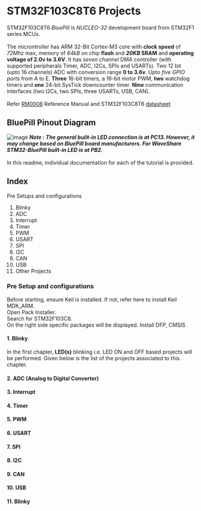 # STM32F103C8T6 Projects
STM32F103C8T6 *BluePill* is *NUCLEO-32* development board from STM32F1 series MCUs.
<br>
<br>The microntroller has ARM 32-Bit Cortex-M3 core with **clock speed** of *72Mhz* max, memory of *64kB* on chip **flash** and ***20KB* SRAM** and **operating voltage of 2.0v to 3.6V**. It has *seven channel* DMA controller (with supported peripherals Timer, ADC, I2Cs, SPIs and USARTs). Two 12 bit (upto 16 channels) ADC with conversion range **0 to 3.6v**. Upto *five GPIO ports* from A to E. **Three** 16-bit timers, a 16-bit motor PWM, **two** watchdog timers and **one** 24-bit SysTick downcounter timer. **Nine** communication interfaces (two I2Cs, two SPIs, three USARTs, USB, CAN).
<br/>
<br/>Refer [RM0008](https://www.st.com/resource/en/reference_manual/rm0008-stm32f101xx-stm32f102xx-stm32f103xx-stm32f105xx-and-stm32f107xx-advanced-armbased-32bit-mcus-stmicroelectronics.pdf) Reference Manual and STM32F103C8T6 [datasheet](https://www.st.com/resource/en/datasheet/cd00161566.pdf)
## BluePill Pinout Diagram
![image](https://github.com/user-attachments/assets/d8f85397-d5e6-4402-8ca8-7de60f78d5b5)
***Note : The general built-in LED connection is at PC13. However, it may change based on BluePill board manufacturers. For WaveShare STM32-BluePill built-in LED is at PB2.***
<br>
<br>In this readme, individual documentation for each of the tutorial is provided.
## Index
Pre Setups and configurations
1. Blinky
2. ADC
3. Interrupt
4. Timer
5. PWM
6. USART
7. SPI
8. I2C
9. CAN
10. USB
11. Other Projects

### Pre Setup and configurations
Before starting, ensure Keil is installed. If not, refer here to install Keil MDK_ARM.
<br/>Open Pack Installer.
<br/>Search for STM32F103C8.
<br/>On the right side specific packages will be displayed. Install DFP, CMSIS
#### 1. Blinky
In the first chapter, **LED(s)** blinking i.e. LED ON and OFF based projects will be performed. Given below is the list of the projects associated to this chapter.
#### 2. ADC (Analog to Digital Converter)
#### 3. Interrupt
#### 4. Timer
#### 5. PWM
#### 6. USART
#### 7. SPI
#### 8. I2C
#### 9. CAN
#### 10. USB
#### 11. Blinky
